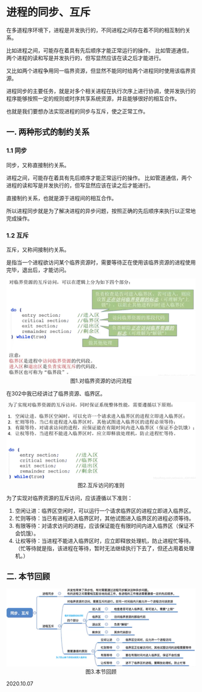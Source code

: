 # 进程的同步、互斥

在多道程序环境下，进程是并发执行的，不同进程之间存在着不同的相互制约关系。

比如进程之间，可能存在着具有先后顺序才能正常运行的操作。
比如管道通信，两个进程的读和写是并发执行的，但写显然应该在读之后才能进行。

又比如两个进程争用同一临界资源，但显然不能同时给两个进程同时使用该临界资源。

进程同步的主要任务，就是对多个相关进程在执行次序上进行协调，使并发执行的程序能够按照一定的规则或时序共享系统资源，并且能够很好的相互合作。

也就是我们要想办法实现进程的同步与互斥，使之正常工作。

## 一. 两种形式的制约关系

### 1.1 同步

同步，又称直接制约关系。

进程之间，可能存在着具有先后顺序才能正常运行的操作。
比如管道通信，两个进程的读和写是并发执行的，但写显然应该在读之后才能进行。

直接制约关系，也就是源于进程间的相互合作。

所以进程同步就是为了解决进程的异步问题，按照正确的先后顺序来执行以正常地完成操作。

### 1.2 互斥

互斥，又称间接制约关系。

是指当一个进程欲访问某个临界资源时，需要等待正在使用该临界资源的进程使用完毕，退出后，才能访问。

<img src="操作系统401-1.png" alt="操作系统401-1" style="zoom:67%;" />

<center>图1.对临界资源的访问流程</center>

在302中我已经讲过了临界资源、临界区。

<img src="操作系统401-2.png" alt="操作系统401-2" style="zoom:67%;" />

<center>图2.互斥访问的准则</center>

为了实现对临界资源的互斥访问，应该遵循以下准则：

1. 空闲让进：临界区空闲时，可以运行一个请求临界区的进程立即进入临界区。
2. 忙则等待：当已有进程进入临界区时，其他试图进入临界区的进程必须等待。
3. 有限等待：对请求访问的进程，应该保证能在有限时间内进入临界区（保证不会饥饿）。
4. 让权等待：当进程不能进入临界区时，应立即释放处理机，防止进程忙等待。
   （忙等待就是指，该进程在等待，暂时无法继续执行下去了，但还占用着处理机。）

## 二. 本节回顾

<img src="操作系统401-3.png" alt="操作系统401-3" style="zoom:67%;" />

<center>图3.本节回顾</center>

2020.10.07